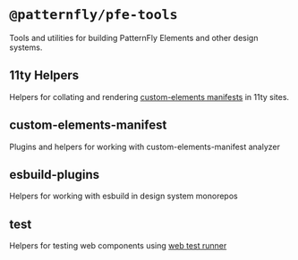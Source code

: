 # `@patternfly/pfe-tools`

Tools and utilities for building PatternFly Elements and other design systems.

## 11ty Helpers

Helpers for collating and rendering
[custom-elements manifests](https://github.com/webcomponents/custom-elements-manifest/)
in 11ty sites.

## custom-elements-manifest

Plugins and helpers for working with custom-elements-manifest analyzer

## esbuild-plugins

Helpers for working with esbuild in design system monorepos

## test

Helpers for testing web components using [web test runner](https://modern-web.dev/docs/test-runner/overview/)
